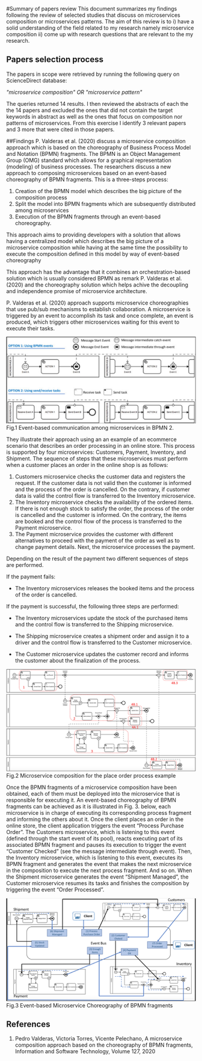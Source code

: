#Summary of papers review 
This document summarizes my findings following the review of selected studies that discuss on microservices composition or microservices patterns. The aim of this review is to i) have a solid understanding of the field related to my research namely microservice composition ii) come up with research questions that are relevant to the my research.

## Papers selection process

The papers in scope were retrieved by running the following query on ScienceDirect database: 

*"microservice composition" OR "microservice pattern"*

The queries returned 14 results. I then reviewed the abstracts of each the the 14 papers and excluded the ones that did not contain the target keywords in abstract as well as the ones that focus on composition nor patterns of microservices. From this exercise I identify 3 relevant papers and 3 more that were cited in those papers.

##Findings
P. Valderas et al. (2020) discuss a microservice composition approach which is based on the choreography of Business Process Model and Notation (BPMN) fragments. The BPMN is an Object Management Group (OMG) standard which allows for a graphical representation (modeling) of business processes. The researchers discuss a new approach to composing microservices based on an event-based choreography of BPMN fragments. This is a three-steps process:

1. Creation of the BPMN model which describes the big picture of the composition process
2. Split the model into BPMN fragments which are subsequently distributed among microservices
3. Execution of the BPMN fragments through an event-based choreography.

This approach aims to providing developers with a solution that allows having a centralized model which describes the big picture of a microservice composition while having at the same time the possibility to execute the composition defined in this model by way of event-based choreography

This approach has the advantage that it combines an orchestration-based solution which is usually considered BPMN as remark P. Valderas et al. (2020) and the choreography solution which helps achive the decoupling and independence promise of microservice architecture. 

P. Valderas et al. (2020) approach supports microservice choreographies that use pub/sub mechanisms to establish collaboration. A microservice is triggered by an event to accomplish its task and once complete, an event is produced, which triggers other microservices waiting for this event to execute their tasks. 

![alt text](ms-event-based-com.png)
		Fig.1 Event-based communication among microservices in BPMN 2.

They illustrate their approach using an an example of an ecommerce scenario that describes an order processing in an online store. This process is supported by four microservices: Customers, Payment, Inventory, and Shipment. The sequence of steps that these microservices must perform when a customer places an order in the online shop is as follows:

1. Customers microservice checks the customer data and registers the request. If the customer data is not valid then the customer is informed and the process of the order is cancelled. On the contrary, if customer data is valid the control flow is transferred to the Inventory microservice.
2. The Inventory microservice checks the availability of the ordered items. If there is not enough stock to satisfy the order, the process of the order is cancelled and the customer is informed. On the contrary, the items are booked and the control flow of the process is transferred to the Payment microservice.
3. The Payment microservice provides the customer with different alternatives to proceed with the payment of the order as well as to change payment details. Next, the microservice processes the payment.

Depending on the result of the payment two different sequences of steps are performed.

If the payment fails:

- The Inventory microservices releases the booked items and the process of the order is cancelled.

If the payment is successful, the following three steps are performed:

- The Inventory microservices update the stock of the purchased items and the control flow is transferred to the Shipping microservice.

- The Shipping microservice creates a shipment order and assign it to a driver and the control flow is transferred to the Customer microservice.

- The Customer microservice updates the customer record and informs the customer about the finalization of the process.

![alt text](ms-comp-order-proc.png)
		Fig.2 Microservice composition for the place order process example

Once the BPMN fragments of a microservice composition have been obtained, each of them must be deployed into the microservice that is responsible for executing it. An event-based choreography of BPMN fragments can be achieved as it is illustrated in Fig. 3. below, each microservice is in charge of executing its corresponding process fragment and informing the others about it.  Once the client places an order in the online store, the client application triggers the event “Process Purchase Order”. The Customers microservice, which is listening to this event (defined through the start event of its pool), reacts executing part of its associated BPMN fragment and pauses its execution to trigger the event “Customer Checked” (see the message intermediate through event). Then, the Inventory microservice, which is listening to this event, executes its BPMN fragment and generates the event that makes the next microservice in the composition to execute the next process fragment. And so on. When the Shipment microservice generates the event “Shipment Managed”, the Customer microservice resumes its tasks and finishes the composition by triggering the event “Order Processed”.

![alt text](choreography-bpmn-fragments.png)
		Fig.3 Event-based Microservice Choreography of BPMN fragments

## References
1. Pedro Valderas, Victoria Torres, Vicente Pelechano,
A microservice composition approach based on the choreography of BPMN fragments, Information and Software Technology, Volume 127, 2020


